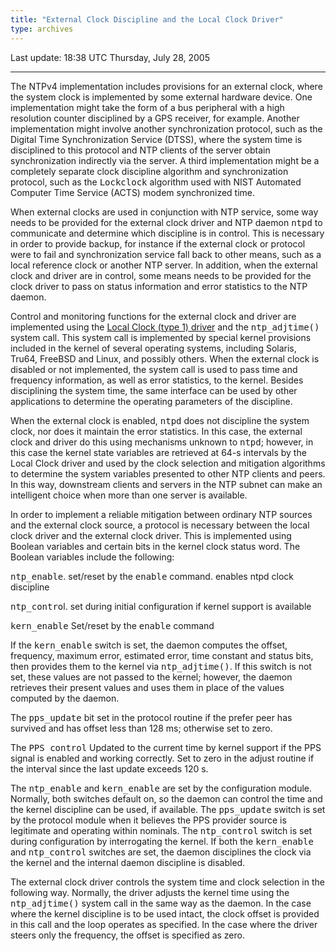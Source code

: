 ```yaml
---
title: "External Clock Discipline and the Local Clock Driver"
type: archives
--- 
```


Last update: 18:38 UTC Thursday, July 28, 2005

* * *

The NTPv4 implementation includes provisions for an external clock, where the system clock is implemented by some external hardware device. One implementation might take the form of a bus peripheral with a high resolution counter disciplined by a GPS receiver, for example. Another implementation might involve another synchronization protocol, such as the Digital Time Synchronization Service (DTSS), where the system time is disciplined to this protocol and NTP clients of the server obtain synchronization indirectly via the server. A third implementation might be a completely separate clock discipline algorithm and synchronization protocol, such as the <tt>Lockclock</tt> algorithm used with NIST Automated Computer Time Service (ACTS) modem synchronized time.

When external clocks are used in conjunction with NTP service, some way needs to be provided for the external clock driver and NTP daemon <tt>ntpd</tt> to communicate and determine which discipline is in control. This is necessary in order to provide backup, for instance if the external clock or protocol were to fail and synchronization service fall back to other means, such as a local reference clock or another NTP server. In addition, when the external clock and driver are in control, some means needs to be provided for the clock driver to pass on status information and error statistics to the NTP daemon.

Control and monitoring functions for the external clock and driver are implemented using the [Local Clock (type 1) driver](/archives/drivers/driver1) and the <tt>ntp_adjtime()</tt> system call. This system call is implemented by special kernel provisions included in the kernel of several operating systems, including Solaris, Tru64, FreeBSD and Linux, and possibly others. When the external clock is disabled or not implemented, the system call is used to pass time and frequency information, as well as error statistics, to the kernel. Besides disciplining the system time, the same interface can be used by other applications to determine the operating parameters of the discipline.

When the external clock is enabled, <tt>ntpd</tt> does not discipline the system clock, nor does it maintain the error statistics. In this case, the external clock and driver do this using mechanisms unknown to <tt>ntpd</tt>; however, in this case the kernel state variables are retrieved at 64-s intervals by the Local Clock driver and used by the clock selection and mitigation algorithms to determine the system variables presented to other NTP clients and peers. In this way, downstream clients and servers in the NTP subnet can make an intelligent choice when more than one server is available.

In order to implement a reliable mitigation between ordinary NTP sources and the external clock source, a protocol is necessary between the local clock driver and the external clock driver. This is implemented using Boolean variables and certain bits in the kernel clock status word. The Boolean variables include the following:

<tt>ntp_enable</tt>. set/reset by the <tt>enable</tt> command. enables ntpd clock discipline

<tt>ntp_contro</tt>l. set during initial configuration if kernel support is available

<tt>kern_enable</tt> Set/reset by the <tt>enable</tt> command

If the <tt>kern_enable</tt> switch is set, the daemon computes the offset, frequency, maximum error, estimated error, time constant and status bits, then provides them to the kernel via <tt>ntp_adjtime()</tt>. If this switch is not set, these values are not passed to the kernel; however, the daemon retrieves their present values and uses them in place of the values computed by the daemon.

The <tt>pps_update</tt> bit set in the protocol routine if the prefer peer has survived and has offset less than 128 ms; otherwise set to zero.

The <tt>PPS control</tt> Updated to the current time by kernel support if the PPS signal is enabled and working correctly. Set to zero in the adjust routine if the interval since the last update exceeds 120 s.

The <tt>ntp_enable</tt> and <tt>kern_enable</tt> are set by the configuration module. Normally, both switches default on, so the daemon can control the time and the kernel discipline can be used, if available. The <tt>pps_update</tt> switch is set by the protocol module when it believes the PPS provider source is legitimate and operating within nominals. The <tt>ntp_control</tt> switch is set during configuration by interrogating the kernel. If both the <tt>kern_enable</tt> and <tt>ntp_control</tt> switches are set, the daemon disciplines the clock via the kernel and the internal daemon discipline is disabled.

The external clock driver controls the system time and clock selection in the following way. Normally, the driver adjusts the kernel time using the <tt>ntp_adjtime()</tt> system call in the same way as the daemon. In the case where the kernel discipline is to be used intact, the clock offset is provided in this call and the loop operates as specified. In the case where the driver steers only the frequency, the offset is specified as zero.